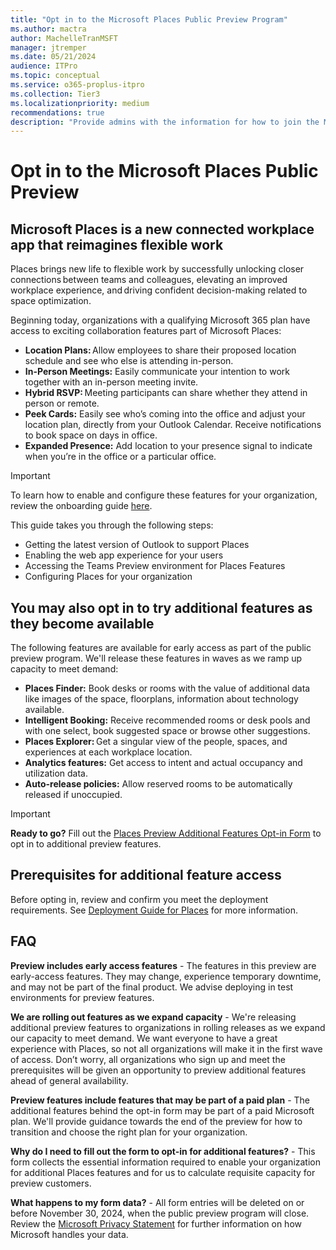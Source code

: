 ```yaml
---
title: "Opt in to the Microsoft Places Public Preview Program"
ms.author: mactra
author: MachelleTranMSFT
manager: jtremper
ms.date: 05/21/2024
audience: ITPro
ms.topic: conceptual
ms.service: o365-proplus-itpro
ms.collection: Tier3
ms.localizationpriority: medium
recommendations: true
description: "Provide admins with the information for how to join the Microsoft Places Public Preview Program."
---
```


# Opt in to the Microsoft Places Public Preview

## Microsoft Places is a new connected workplace app that reimagines flexible work

Places brings new life to flexible work by successfully unlocking closer connections between teams and colleagues, elevating an improved workplace experience, and driving confident decision-making related to space optimization.

Beginning today, organizations with a qualifying Microsoft 365 plan have access to exciting collaboration features part of Microsoft Places:

- **Location Plans:** Allow employees to share their proposed location schedule and see who else is attending in-person.
- **In-Person Meetings:** Easily communicate your intention to work together with an in-person meeting invite.
- **Hybrid RSVP:** Meeting participants can share whether they attend in person or remote.
- **Peek Cards:** Easily see who’s coming into the office and adjust your location plan, directly from your Outlook Calendar. Receive notifications to book space on days in office.
- **Expanded Presence:** Add location to your presence signal to indicate when you’re in the office or a particular office.

> [!IMPORTANT]
> To learn how to enable and configure these features for your organization, review the onboarding guide [here](/deployoffice/places/deployment-guide-for-places).

This guide takes you through the following steps:

- Getting the latest version of Outlook to support Places
- Enabling the web app experience for your users
- Accessing the Teams Preview environment for Places Features
- Configuring Places for your organization

## You may also opt in to try additional features as they become available

The following features are available for early access as part of the public preview program. We'll release these features in waves as we ramp up capacity to meet demand:  

- **Places Finder:** Book desks or rooms with the value of additional data like images of the space, floorplans, information about technology available.
- **Intelligent Booking:** Receive recommended rooms or desk pools and with one select, book suggested space or browse other suggestions.
- **Places Explorer:** Get a singular view of the people, spaces, and experiences at each workplace location.
- **Analytics features:** Get access to intent and actual occupancy and utilization data.
- **Auto-release policies:** Allow reserved rooms to be automatically released if unoccupied.

> [!IMPORTANT]
> **Ready to go?**
> Fill out the [Places Preview Additional Features Opt-in Form](https://forms.office.com/r/XJFTwNQep6) to opt in to additional preview features.

## Prerequisites for additional feature access

Before opting in, review and confirm you meet the deployment requirements. See [Deployment Guide for Places](deployment-guide-for-places.md) for more information.

## FAQ

**Preview includes early access features** - The features in this preview are early-access features. They may change, experience temporary downtime, and may not be part of the final product. We advise deploying in test environments for preview features.  

**We are rolling out features as we expand capacity** - We're releasing additional preview features to organizations in rolling releases as we expand our capacity to meet demand. We want everyone to have a great experience with Places, so not all organizations will make it in the first wave of access. Don’t worry, all organizations who sign up and meet the prerequisites will be given an opportunity to preview additional features ahead of general availability.

**Preview features include features that may be part of a paid plan** - The additional features behind the opt-in form may be part of a paid Microsoft plan. We'll provide guidance towards the end of the preview for how to transition and choose the right plan for your organization.

**Why do I need to fill out the form to opt-in for additional features?** - This form collects the essential information required to enable your organization for additional Places features and for us to calculate requisite capacity for preview customers.  

**What happens to my form data?** - All form entries will be deleted on or before November 30, 2024, when the public preview program will close. Review the [Microsoft Privacy Statement](https://privacy.microsoft.com/privacystatement) for further information on how Microsoft handles your data.  
